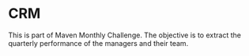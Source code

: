 # CRM
This is part of Maven Monthly Challenge. The objective is to extract the quarterly performance of the managers and their team. 
